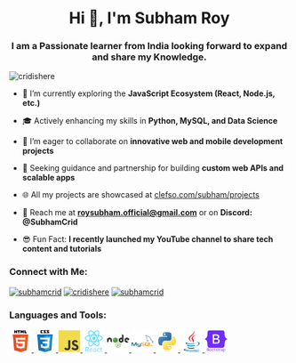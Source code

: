 <h1 align="center">Hi 👋, I'm Subham Roy</h1>
<h3 align="center">I am a Passionate learner from India looking forward to expand and share my Knowledge.</h3>

<p align="left"> <img src="https://komarev.com/ghpvc/?username=cridishere&label=Profile%20views&color=0e75b6&style=flat" alt="cridishere" /> </p>

- 🔗 I’m currently exploring the **JavaScript Ecosystem (React, Node.js, etc.)**

- 🎓 Actively enhancing my skills in **Python, MySQL, and Data Science**

- 🔧 I’m eager to collaborate on **innovative web and mobile development projects**

- 🤝 Seeking guidance and partnership for building **custom web APIs and scalable apps**

- 🌐 All my projects are showcased at [clefso.com/subham/projects](https://clefso.com/subham/projects)

- 📧 Reach me at **roysubham.official@gmail.com** or on **Discord: @SubhamCrid**

- 😎 Fun Fact: **I recently launched my YouTube channel to share tech content and tutorials**

<h3 align="left">Connect with Me:</h3>
<p align="left">
<a href="https://twitter.com/subhamcrid" target="blank"><img align="center" src="https://raw.githubusercontent.com/rahuldkjain/github-profile-readme-generator/master/src/images/icons/Social/twitter.svg" alt="subhamcrid" height="30" width="40" /></a>
<a href="https://instagram.com/cridishere" target="blank"><img align="center" src="https://raw.githubusercontent.com/rahuldkjain/github-profile-readme-generator/master/src/images/icons/Social/instagram.svg" alt="cridishere" height="30" width="40" /></a>
<a href="https://www.youtube.com/@subhamcrid" target="blank"><img align="center" src="https://raw.githubusercontent.com/rahuldkjain/github-profile-readme-generator/master/src/images/icons/Social/youtube.svg" alt="subhamcrid" height="30" width="40" /></a>
</p>

<h3 align="left">Languages and Tools:</h3>
<p align="left">
  <a href="https://www.w3.org/html/" target="_blank" rel="noreferrer"> <img src="https://raw.githubusercontent.com/devicons/devicon/master/icons/html5/html5-original-wordmark.svg" alt="HTML5" width="40" height="40"/> </a>
  <a href="https://www.w3schools.com/css/" target="_blank" rel="noreferrer"> <img src="https://raw.githubusercontent.com/devicons/devicon/master/icons/css3/css3-original-wordmark.svg" alt="CSS3" width="40" height="40"/> </a>
  <a href="https://developer.mozilla.org/en-US/docs/Web/JavaScript" target="_blank" rel="noreferrer"> <img src="https://raw.githubusercontent.com/devicons/devicon/master/icons/javascript/javascript-original.svg" alt="JavaScript" width="40" height="40"/> </a>
  <a href="https://reactjs.org/" target="_blank" rel="noreferrer"> <img src="https://raw.githubusercontent.com/devicons/devicon/master/icons/react/react-original-wordmark.svg" alt="React" width="40" height="40"/> </a>
  <a href="https://nodejs.org" target="_blank" rel="noreferrer"> <img src="https://raw.githubusercontent.com/devicons/devicon/master/icons/nodejs/nodejs-original-wordmark.svg" alt="Node.js" width="40" height="40"/> </a>
  <a href="https://www.mysql.com/" target="_blank" rel="noreferrer"> <img src="https://raw.githubusercontent.com/devicons/devicon/master/icons/mysql/mysql-original-wordmark.svg" alt="MySQL" width="40" height="40"/> </a>
  <a href="https://www.python.org" target="_blank" rel="noreferrer"> <img src="https://raw.githubusercontent.com/devicons/devicon/master/icons/python/python-original.svg" alt="Python" width="40" height="40"/> </a>
  <a href="https://www.java.com" target="_blank" rel="noreferrer"> <img src="https://raw.githubusercontent.com/devicons/devicon/master/icons/java/java-original.svg" alt="Java" width="40" height="40"/> </a>
  <a href="https://getbootstrap.com" target="_blank" rel="noreferrer"> <img src="https://raw.githubusercontent.com/devicons/devicon/master/icons/bootstrap/bootstrap-plain-wordmark.svg" alt="Bootstrap" width="40" height="40"/> </a>
</p>

